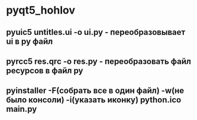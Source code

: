 # pyqt5_hohlov

## pyuic5 untitles.ui -o ui.py - переобразовывает ui в py файл

## pyrcc5 res.qrc -o res.py - переобразовать файл ресурсов в файл py

## pyinstaller -F(собрать все в один файл) -w(не было консоли) -i(указать иконку) python.ico main.py